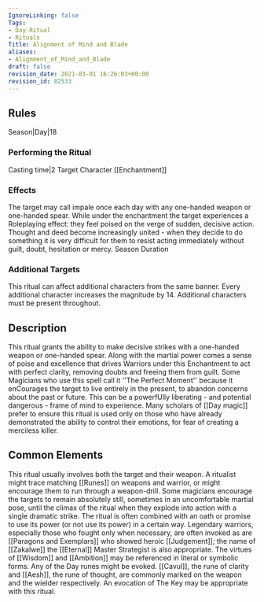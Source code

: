 ```yaml
---
IgnoreLinking: false
Tags:
- Day-Ritual
- Rituals
Title: Alignment of Mind and Blade
aliases:
- Alignment_of_Mind_and_Blade
draft: false
revision_date: 2021-03-01 16:26:03+00:00
revision_id: 82533
---
```


## Rules
Season|Day|18
### Performing the Ritual
Casting time|2 Target Character
[[Enchantment]]
### Effects
The target may call impale once each day with any one-handed weapon or one-handed spear. 
While under the enchantment the target experiences a Roleplaying effect: they feel poised on the verge of sudden, decisive action. Thought and deed become increasingly united - when they decide to do something it is very difficult for them to resist acting immediately without guilt, doubt, hesitation or mercy.
Season Duration
### Additional Targets
This ritual can affect additional characters from the same banner. Every additional character increases the magnitude by 14. Additional characters must be present throughout.
## Description
This ritual grants the ability to make decisive strikes with a one-handed weapon or one-handed spear. Along with the martial power comes a sense of poise and excellence that drives Warriors under this Enchantment to act with perfect clarity, removing doubts and freeing them from guilt. Some Magicians who use this spell call it ''The Perfect Moment'' because it enCourages the target to live entirely in the present, to abandon concerns about the past or future. This can be a powerfUlly liberating - and potential dangerous - frame of mind to experience. Many scholars of [[Day magic]] prefer to ensure this ritual is used only on those who have already demonstrated the ability to control their emotions, for fear of creating a merciless killer.
## Common Elements
This ritual usually involves both the target and their weapon. A ritualist might trace matching [[Runes]] on weapons and warrior, or might encourage them to run through a weapon-drill. Some magicians encourage the targets to remain absolutely still, sometimes in an uncomfortable martial pose, until the climax of the ritual when they explode into action with a single dramatic strike. The ritual is often combined with an oath or promise to use its power (or not use its power) in a certain way.
Legendary warriors, especially those who fought only when necessary, are often invoked as are [[Paragons and Exemplars]] who showed heroic [[Judgement]]; the name of [[Zakalwe]] the [[Eternal]] Master Strategist is also appropriate. The virtues of [[Wisdom]] and [[Ambition]] may be referenced in literal or symbolic forms.
Any of the Day runes might be evoked. [[Cavul]], the rune of clarity and [[Aesh]], the rune of thought, are commonly marked on the weapon and the wielder respectively. An evocation of The Key may be appropriate with this ritual.